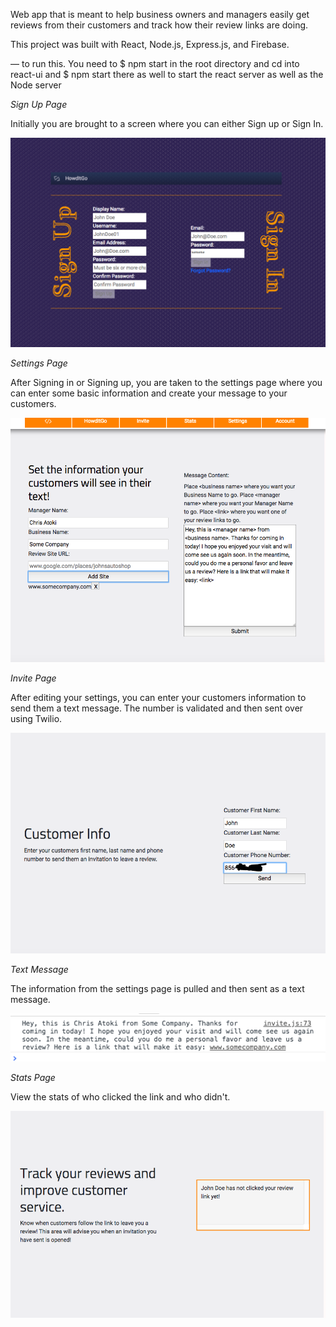 Web app that is meant to help business owners and managers easily get reviews from their customers and track how their review links are doing.

This project was built with React, Node.js, Express.js, and Firebase.

— to run this. You need to $ npm start in the root directory and cd into react-ui and $ npm start there as well to start the react server as well as the Node server

*Sign Up Page*

Initially you are brought to a screen where you can either Sign up or Sign In.

![Signup](./assets/signup.png?raw=true "Signup Page")

*Settings Page*

After Signing in or Signing up, you are taken to the settings page where you can enter some basic information and create your message to your customers.

![Settings](./assets/settings.png?raw=true "Settings Page")

*Invite Page*

After editing your settings, you can enter your customers information to send them a text message. The number is validated and then sent over using Twilio.

![Invite](./assets/invite.png?raw=true "Invite Page")

*Text Message*

The information from the settings page is pulled and then sent as a text message.

![Message](./assets/message.png?raw=true "Message Page")

*Stats Page*

View the stats of who clicked the link and who didn't.

![Stats](./assets/stats.png?raw=true "Stats Page")
